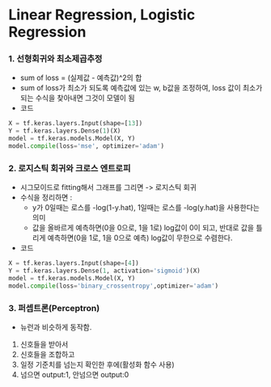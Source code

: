 # Linear Regression, Logistic Regression

### 1. 선형회귀와 최소제곱추정
* sum of loss = (실제값 - 예측값)^2의 합
* sum of loss가 최소가 되도록 예측값에 있는 w, b값을 조정하여, loss 값이 최소가 되는 수식을 찾아내면 그것이 모델이 됨
* 코드
```python
X = tf.keras.layers.Input(shape=[13])
Y = tf.keras.layers.Dense(1)(X)
model = tf.keras.models.Model(X, Y)
model.compile(loss='mse', optimizer='adam')
```

### 2. 로지스틱 회귀와 크로스 엔트로피
* 시그모이드로 fitting해서 그래프를 그리면 -> 로지스틱 회귀
* 수식을 정리하면 : 
    * y가 0일때는 로스를 -log(1-y.hat), 1일때는 로스를 -log(y.hat)을 사용한다는 의미
    * 값을 올바르게 예측하면(0을 0으로, 1을 1로) log값이 0이 되고, 반대로 값을 틀리게 예측하면(0을 1로, 1을 0으로 예측) log값이 무한으로 수렴한다.
* 코드
```python
X = tf.keras.layers.Input(shape=[4])
Y = tf.keras.layers.Dense(1, activation='sigmoid')(X)
model = tf.keras.models.Model(X, Y)
model.compile(loss='binary_crossentropy',optimizer='adam')
```

### 3. 퍼셉트론(Perceptron)
* 뉴런과 비슷하게 동작함.
1. 신호들을 받아서
2. 신호들을 조합하고
3. 일정 기준치를 넘는지 확인한 후에(활성화 함수 사용)
4. 넘으면 output:1, 안넘으면 output:0